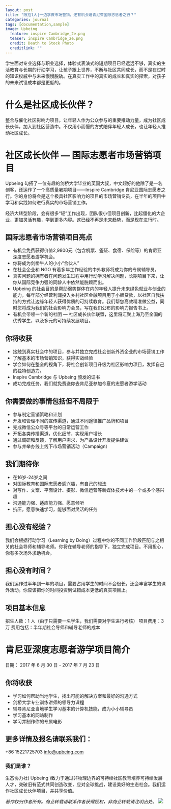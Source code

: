 ```yaml
---
layout: post
title: "限招1人|一边学做市场营销，还有机会蹭肯尼亚国际志愿者之行？"
categories: journal
tags: [documentation,sample]
image: Upbeing
  feature: inspire Cambridge_2e.png
  teaser: inspire Cambridge_2e.png
  credit: Death to Stock Photo
  creditlink: ""
---
```


学生面对专业选择与职业选择，体验式表演式的短期项目已经远远不够，真实的生活教育与长期的行动学习，让孩子跟上世界，不断与社区共同成长，而不是在过时的知识权威中与未来慢慢脱轨。在真实工作中的真实的成长和真实的探索，对孩子的未来试错成本都是更低的。

# 什么是社区成长伙伴？ 
整合与催化社区影响力项目，让年轻人作为公众参与的重要推动力量，成为社区成长伙伴，加入到社区营造中。不仅用小而慢的方式陪伴年轻人成长，也让年轻人推动社区成长。

# 社区成长伙伴 — 国际志愿者市场营销项目
Upbeing 勾搭了一位有趣的剑桥大学毕业的英国大叔，中文超好的他除了是一名创客，还运作了一个高质量暑期项目——Inspire Cambridge 肯尼亚国际志愿者之行。你的身份将会是这个极具社区影响力的项目的市场营销专员，在半年的项目中学习和实践如何进行真实的市场营销工作。

经济大转型阶段，会有很多“轻”工作出现，团队很小但项目创新，比起僵化的大企业，更加灵活有趣，学到更多内容。这已经不再是未来趋势，而是现在进行时。

## 国际志愿者市场营销项目亮点

* 有机会免费获得价值2,9800元（包含机票、签证、食宿、保险等）的肯尼亚深度志愿者游学机会。
* 你将成为剑桥牛人的小小“合伙人”
* 在社会企业和 NGO 有着多年工作经验的中外教师将成为你的专属辅导员。
* 真实问题的拥有者在问题发生过程中用行动学习解决问题，长期项目下来，让你从国际竞争力强的同龄人中依然能脱颖而出。
* Upbeing 的社会目的是帮助弱势群体在内的年轻人提升未来绿色就业与创业的能力，每年部分经营利润投入乡村社区金融项目用于小额贷款，以社区自我扶持的方式让边缘年轻人获得优质的可持续教育。我们帮您高效精准做公益，同时您将成为我们的社会影响力会员，写在我们公布的影响力报告书上。
* 有机会带领一个新的社团 — 社区成长伙伴联盟，这里将汇聚上海乃至全国的优秀学生，以及多元的可持续发展项目。

## 你将收获
* 接触到真实社会中的项目，参与并独立完成社会创新外资企业的市场营销工作
* 了解基本的市场营销知识，获得实战经验
* 学会如何在整全的视角下，将社会创新项目升级为社区影响力项目，发挥自己的独特创造力。
* Inspire Cambridge 与 Upbeing 颁发的证书
* 成功完成任务，我们就免费送你去肯尼亚参加今夏的志愿者游学活动

## 你需要做的事情包括但不局限于

* 参与制定营销策略和计划
* 开发和管理不同的宣传渠道，通过不同途径推广品牌和项目
* 完成微信公众号等平台的日常运营工作
* 开拓各类传播渠道，优化细节，实现用户增长
* 通过调研和反馈，了解用户需求，为产品设计开发提供建议
* 参与并举办线上线下市场营销活动（Campaign）


## 我们期待你

* 在16岁-24岁之间
* 对国际教育和国际志愿者感兴趣，有自己的想法
* 对写作、文案、平面设计、摄影、微信运营等新媒体技术中的一个或多个感兴趣
* 沟通能力强、适应能力强、愿意倾听
* 抗压。愿意快速学习，能够面对灵活的任务


## 担心没有经验？

我们会根据行动学习（Learning by Doing）过程中你的不同工作阶段匹配与之相关的社会导师和辅导老师。你将在辅导老师的指导下，独立完成项目。不用担心，你有多次场外求助机会。


## 担心没有时间？

我们运作过半年到一年的项目，需要占用学生的时间不会很长，还会丰富学生的课外活动。你应该把你的时间投资到试错成本更低的真实项目上。


## 项目基本信息

招生人数：1 人（由于只需要一名学生，我们需要对学生进行考核）
项目费用：3万
费用包括：半年期社会导师和辅导老师的成本


# 肯尼亚深度志愿者游学项目简介
日期： 2017 年 6 月 30 日 - 2017 年 7 月 23 日

## 你将收获
* 学习如何帮助当地学生，找出可能的解决方案和最好的沟通方式
* 剑桥大学专业训练讲师的领导力课程
* 辅导肯尼亚当地学生学习基本的计算机技能，成为小小辅导员
* 学习基本的网站制作
* 学习并制作你的专属电影

## 更多详情及报名请联系我们：

+86 15221725703
info@upbeing.com

### 我们是谁？
生态协力社( Upbeing )致力于通过非物理边界的可持续社区教育培养可持续发展人才，突破旧有范式共同创造改变，应对全球挑战，建设美好的生态社会。我们运作社区成长伙伴项目，并共享价值。

*著作权归作者所有。商业转载请联系作者获得授权，非商业转载请注明出处。*
![](http://ob49cesbh.bkt.clouddn.com/2017-04-01-Upebing_footer_2.png)

